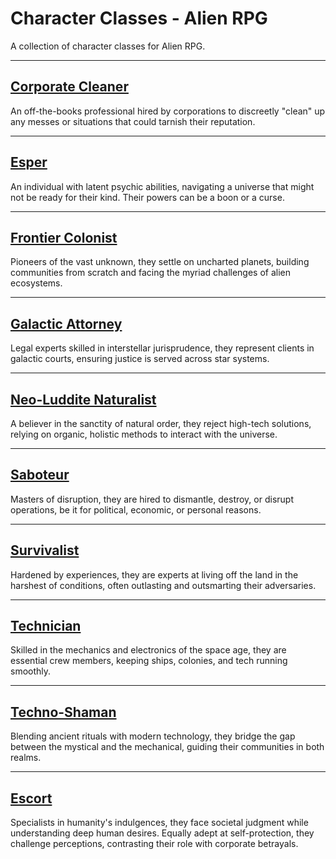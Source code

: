 # Character Classes - Alien RPG

A collection of character classes for Alien RPG.

---

## [Corporate Cleaner](./classes/corporate-cleaner.md)

An off-the-books professional hired by corporations to discreetly "clean" up any messes or situations that could tarnish their reputation.

---

## [Esper](./classes/sper.md)

An individual with latent psychic abilities, navigating a universe that might not be ready for their kind. Their powers can be a boon or a curse.

---

## [Frontier Colonist](./classes/frontier-colonist.md)

Pioneers of the vast unknown, they settle on uncharted planets, building communities from scratch and facing the myriad challenges of alien ecosystems.

---

## [Galactic Attorney](./classes/galactic-attorney.md)

Legal experts skilled in interstellar jurisprudence, they represent clients in galactic courts, ensuring justice is served across star systems.

---

## [Neo-Luddite Naturalist](./classes/neo-luddite-natrualist.md)

A believer in the sanctity of natural order, they reject high-tech solutions, relying on organic, holistic methods to interact with the universe.

---

## [Saboteur](./classes/saboteur.md)

Masters of disruption, they are hired to dismantle, destroy, or disrupt operations, be it for political, economic, or personal reasons.

---

## [Survivalist](./classes/survivalist.md)

Hardened by experiences, they are experts at living off the land in the harshest of conditions, often outlasting and outsmarting their adversaries.

---

## [Technician](./classes/technician.md)

Skilled in the mechanics and electronics of the space age, they are essential crew members, keeping ships, colonies, and tech running smoothly.

---

## [Techno-Shaman](./classes/techno-shaman.md)

Blending ancient rituals with modern technology, they bridge the gap between the mystical and the mechanical, guiding their communities in both realms.

---

## [Escort](./classes/escort.md)

Specialists in humanity's indulgences, they face societal judgment while understanding deep human desires. Equally adept at self-protection, they challenge perceptions, contrasting their role with corporate betrayals.

